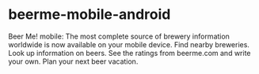 beerme-mobile-android
=====================

Beer Me! mobile: The most complete source of brewery information worldwide is now available on your mobile device. Find nearby breweries. Look up information on beers. See the ratings from beerme.com and write your own. Plan your next beer vacation.
